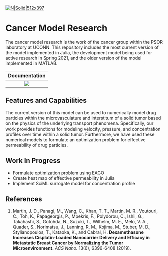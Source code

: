 [![N|Solid|512x397](https://psor.uconn.edu/wp-content/uploads/sites/1972/2018/07/LabLogo_Graph_Full-768x238.png )](https://psor.uconn.edu/)
# Cancer Model Research
The cancer model research is the work of the cancer group within the PSOR laboratory at UCONN. This repository includes the most current version of the model implemented in Julia, the development model being used for active research in Spring 2021, and the older version of the model implemented in MATLAB.

| **Documentation**                                                |
|:-----------------------------------------------------------------:|
|[![](https://img.shields.io/badge/docs-latest-blue.svg)](https://github.com/stmorgenstern/CancerResearch/blob/gh-pages/docslatest.md) | 


## Features and Capabilities
The current version of this model can be used to numerically model drug particles within the microvasculature and interstitum of a solid tumor based on the physics of the underlying transport phenomena. Specifically, our work provides functions for modeling velocity, pressure, and concentration profiles over time within a solid tumor. Furthermore, we have used these numerical models to formulate an optimization problem for effective permeability of drug particles.



## Work In Progress
- Formulate optimization problem using EAGO
- Create heat map of effective permeability in Julia
- Implement SciML surrogate model for concentration profile

## References
1. Martin, J. D., Panagi, M., Wang, C., Khan, T. T., Martin, M. R., Voutouri, C., Toh, K., Papageorgis, P., Mpekris, F., Polydorou, C., Ishii, G., Takahashi, S., Gotohda, N., Suzuki, T., Wilhelm, M. E., Melo, V. A., Quader, S., Norimatsu, J., Lanning, R. M., Kojima, M., Stuber, M. D., Stylianopoulos, T., Kataoka, K., and Cabral, H. **Dexamethasone Increases Cisplatin-Loaded Nanocarrier Delivery and Efficacy in Metastatic Breast Cancer by Normalizing the Tumor Microenvironment.** *ACS Nano.* 13(6), 6396-6408 (2019).
